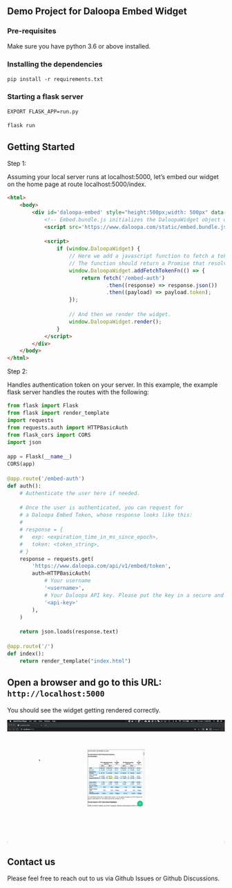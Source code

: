 ## Demo Project for Daloopa Embed Widget

### Pre-requisites

Make sure you have python 3.6 or above installed. 

### Installing the dependencies

```
pip install -r requirements.txt
```

### Starting a flask server

```
EXPORT FLASK_APP=run.py

flask run
```

## Getting Started

Step 1: 

Assuming your local server runs at localhost:5000, let’s embed our widget on the home page at route localhost:5000/index. 

```html
<html>
    <body>
        <div id='daloopa-embed' style="height:500px;width: 500px" data-src-id="998198">
            <!-- Embed.bundle.js initializes the DaloopaWidget object on the window object. -->
            <script src='https://www.daloopa.com/static/embed.bundle.js'></script>

            <script>
                if (window.DaloopaWidget) {
                    // Here we add a javascript function to fetch a token from your own server.
                    // The function should return a Promise that resolves to a token string.
                    window.DaloopaWidget.addFetchTokenFn(() => {
                        return fetch('/embed-auth')
                                .then((response) => response.json())
                                .then((payload) => payload.token);
                    });

                    // And then we render the widget.
                    window.DaloopaWidget.render();
                }
            </script>
        </div>
    </body>
</html>
```

Step 2: 

Handles authentication token on your server. In this example, the example flask server handles the routes with the following: 

```python
from flask import Flask
from flask import render_template
import requests
from requests.auth import HTTPBasicAuth
from flask_cors import CORS
import json

app = Flask(__name__)
CORS(app)

@app.route('/embed-auth')
def auth():
    # Authenticate the user here if needed.

    # Once the user is authenticated, you can request for
    # a Daloopa Embed Token, whose response looks like this:
    #
    # response = {
    #   exp: <expiration_time_in_ms_since_epoch>,
    #   token: <token_string>,
    # }
    response = requests.get(
        'https://www.daloopa.com/api/v1/embed/token',
        auth=HTTPBasicAuth(
            # Your username
            '<username>',
            # Your Daloopa API key. Please put the key in a secure and private place.
            '<api-key>'
        ),
    )

    return json.loads(response.text)

@app.route('/')
def index():
    return render_template("index.html")
```

## Open a browser and go to this URL: `http://localhost:5000`

You should see the widget getting rendered correctly.

![Demo GIF](/demo.gif)

## Contact us

Please feel free to reach out to us via Github Issues or Github Discussions.

